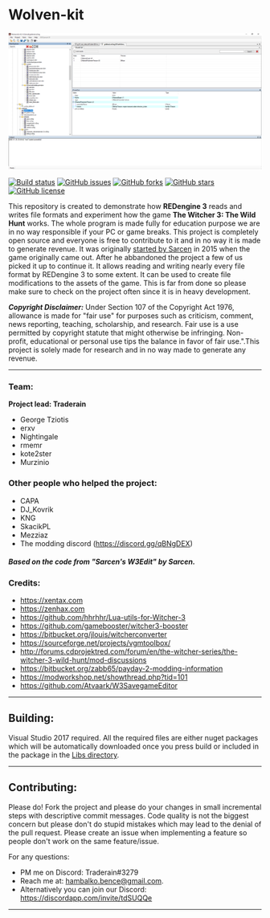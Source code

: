 # Wolven-kit
![Screenshot](/assets/screenshot.png)

[![Build status](https://ci.appveyor.com/api/projects/status/6kdip6nt23gprnnh/branch/master?svg=true)](https://ci.appveyor.com/project/Traderain/wolven-kit/branch/master)
[![GitHub issues](https://img.shields.io/github/issues/Traderain/Wolven-kit.svg)](https://github.com/Traderain/Wolven-kit/issues)
[![GitHub forks](https://img.shields.io/github/forks/Traderain/Wolven-kit.svg)](https://github.com/Traderain/Wolven-kit/network)
[![GitHub stars](https://img.shields.io/github/stars/Traderain/Wolven-kit.svg)](https://github.com/Traderain/Wolven-kit/stargazers)
[![GitHub license](https://img.shields.io/badge/license-AGPL-blue.svg)](https://raw.githubusercontent.com/Traderain/Wolven-kit/master/LICENSE)

This repository is created to demonstrate how **REDengine 3** reads and writes file formats and experiment how the game **The Witcher 3: The Wild Hunt** works. The whole program is made fully for education purpose we are in no way responsible if your PC or game breaks. This project is completely open source and everyone is free to contribute to it and in no way it is made to generate revenue. It was originally [started by Sarcen](http://forums.cdprojektred.com/forum/en/the-witcher-series/the-witcher-3-wild-hunt/mod-discussions/58758-mod-editor) in 2015 when the game originally came out. After he abbandoned the project a few of us picked it up to continue it. It allows reading and writing nearly every file format by REDengine 3 to some extent. It can be used to create file modifications to the assets of the game. This is far from done so please make sure to check on the project often since it is in heavy development.

***Copyright Disclaimer:*** Under Section 107 of the Copyright Act 1976, allowance is made for "fair use" for purposes such as criticism, comment, news reporting, teaching, scholarship, and research. Fair use is a use permitted by copyright statute that might otherwise be infringing. Non-profit, educational or personal use tips the balance in favor of fair use.".This project is solely made for research and in no way made to generate any revenue.
***

### Team:
**Project lead: Traderain**

- George Tziotis
- erxv
- Nightingale
- rmemr
- kote2ster
- Murzinio

### Other people who helped the project:
- CAPA
- DJ_Kovrik
- KNG
- SkacikPL
- Mezziaz
- The modding discord (https://discord.gg/qBNgDEX)

##### *Based on the code from "Sarcen's W3Edit" by Sarcen*.

### Credits:

- https://xentax.com
- https://zenhax.com
- https://github.com/hhrhhr/Lua-utils-for-Witcher-3
- https://github.com/gamebooster/witcher3-booster
- https://bitbucket.org/jlouis/witcherconverter
- https://sourceforge.net/projects/vgmtoolbox/
- http://forums.cdprojektred.com/forum/en/the-witcher-series/the-witcher-3-wild-hunt/mod-discussions
- https://bitbucket.org/zabb65/payday-2-modding-information
- https://modworkshop.net/showthread.php?tid=101
- https://github.com/Atvaark/W3SavegameEditor

***

## Building:
Visual Studio 2017 required. All the required files are either nuget packages which will be automatically downloaded once you press build or included in the package in the [Libs directory](/Libs/).

***

## Contributing:
Please do! Fork the project and please do your changes in small incremental steps with descriptive commit messages. Code quality is not the biggest concern but please don't do stupid mistakes which may lead to the denial of the pull request. Please create an issue when implementing a feature so people don't work on the same feature/issue.

For any questions:
- PM me on Discord: Traderain#3279 
- Reach me at: hambalko.bence@gmail.com.
- Alternatively you can join our Discord: https://discordapp.com/invite/tdSUQQe
***
